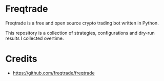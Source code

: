 # Freqtrade

Freqtrade is a free and open source crypto trading bot written in Python.

This repository is a collection of strategies, configurations and dry-run results I collected overtime.

# Credits

- https://github.com/freqtrade/freqtrade
